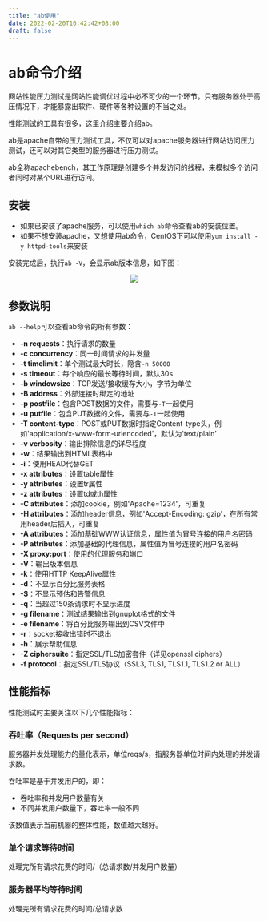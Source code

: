 ```yaml
---
title: "ab使用"
date: 2022-02-20T16:42:42+08:00
draft: false
---
```


# ab命令介绍  

网站性能压力测试是网站性能调优过程中必不可少的一个环节。只有服务器处于高压情况下，才能暴露出软件、硬件等各种设置的不当之处。  

性能测试的工具有很多，这里介绍主要介绍ab。  

ab是apache自带的压力测试工具，不仅可以对apache服务器进行网站访问压力测试，还可以对其它类型的服务器进行压力测试。  

ab全称apachebench，其工作原理是创建多个并发访问的线程，来模拟多个访问者同时对某个URL进行访问。  

## 安装  

* 如果已安装了apache服务，可以使用`which ab`命令查看ab的安装位置。  
* 如果不想安装apache，又想使用ab命令，CentOS下可以使用`yum install -y httpd-tools`来安装  

安装完成后，执行`ab -V`，会显示ab版本信息，如下图：  

<div align="center"><img src="./../images/杂记/abV.png"></div>   

## 参数说明  

`ab --help`可以查看ab命令的所有参数：  

* **-n requests**：执行请求的数量
* **-c concurrency**：同一时间请求的并发量
* **-t timelimit**：单个测试最大时长，隐含`-n 50000`
* **-s timeout**：每个响应的最长等待时间，默认30s
* **-b windowsize**：TCP发送/接收缓存大小，字节为单位
* **-B address**：外部连接时绑定的地址
* **-p postfile**：包含POST数据的文件，需要与`-T`一起使用
* **-u putfile**：包含PUT数据的文件，需要与`-T`一起使用
* **-T content-type**：POST或PUT数据时指定Content-type头，例如'application/x-www-form-urlencoded'，默认为'text/plain'
* **-v verbosity**：输出排除信息的详尽程度
* **-w**：结果输出到HTML表格中
* **-i**：使用HEAD代替GET
* **-x attributes**：设置table属性
* **-y attributes**：设置tr属性
* **-z attributes**：设置td或th属性
* **-C attributes**：添加cookie，例如'Apache=1234'，可重复
* **-H attributes**：添加header信息，例如'Accept-Encoding: gzip'，在所有常用header后插入，可重复
* **-A attributes**：添加基础WWW认证信息，属性值为冒号连接的用户名密码
* **-P attributes**：添加基础的代理信息，属性值为冒号连接的用户名密码
* **-X proxy:port**：使用的代理服务和端口
* **-V**：输出版本信息
* **-k**：使用HTTP KeepAlive属性
* **-d**：不显示百分比服务表格
* **-S**：不显示预估和告警信息
* **-q**：当超过150条请求时不显示进度
* **-g filename**：测试结果输出到gnuplot格式的文件
* **-e filename**：将百分比服务输出到CSV文件中
* **-r**：socket接收出错时不退出
* **-h**：展示帮助信息
* **-Z ciphersuite**：指定SSL/TLS加密套件（详见openssl ciphers）
* **-f protocol**：指定SSL/TLS协议（SSL3, TLS1, TLS1.1, TLS1.2 or ALL）  

## 性能指标  

性能测试时主要关注以下几个性能指标：  

### 吞吐率（Requests per second）

服务器并发处理能力的量化表示，单位reqs/s，指服务器单位时间内处理的并发请求数。  

吞吐率是基于并发用户的，即：  

* 吞吐率和并发用户数量有关
* 不同并发用户数量下，吞吐率一般不同

该数值表示当前机器的整体性能，数值越大越好。  

### 单个请求等待时间  

处理完所有请求花费的时间/（总请求数/并发用户数量）

### 服务器平均等待时间  

处理完所有请求花费的时间/总请求数  
